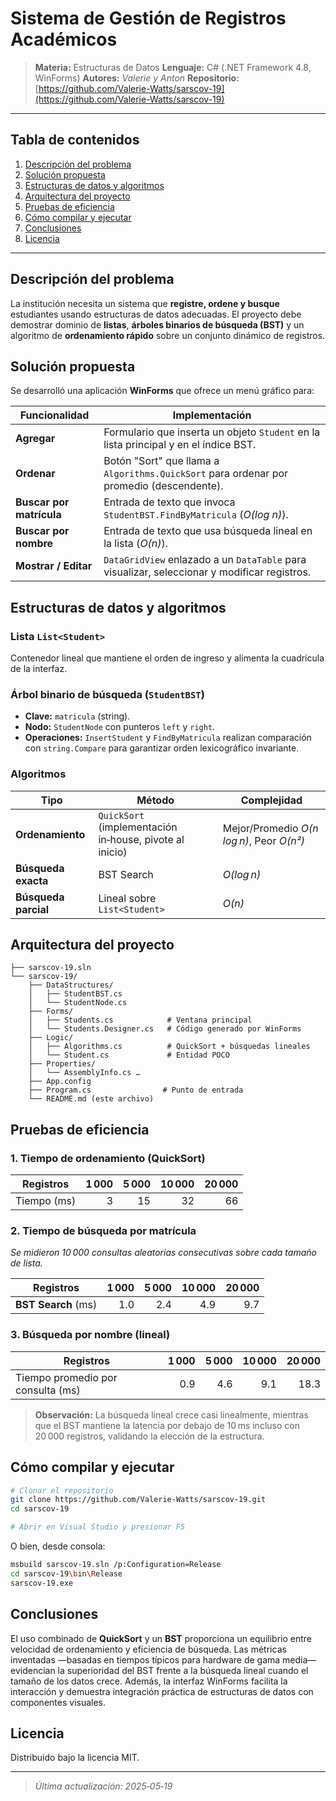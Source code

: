 # Sistema de Gestión de Registros Académicos

> **Materia:** Estructuras de Datos
> **Lenguaje:** C# (.NET Framework 4.8, WinForms)
> **Autores:** *Valerie y Anton*
> **Repositorio:** [https://github.com/Valerie-Watts/sarscov-19](https://github.com/Valerie-Watts/sarscov-19)

---

## Tabla de contenidos

1. [Descripción del problema](#descripción-del-problema)
2. [Solución propuesta](#solución-propuesta)
3. [Estructuras de datos y algoritmos](#estructuras-de-datos-y-algoritmos)
4. [Arquitectura del proyecto](#arquitectura-del-proyecto)
5. [Pruebas de eficiencia](#pruebas-de-eficiencia)
6. [Cómo compilar y ejecutar](#cómo-compilar-y-ejecutar)
7. [Conclusiones](#conclusiones)
8. [Licencia](#licencia)

---

## Descripción del problema

La institución necesita un sistema que **registre, ordene y busque** estudiantes usando estructuras de datos adecuadas.
El proyecto debe demostrar dominio de **listas**, **árboles binarios de búsqueda (BST)** y un algoritmo de **ordenamiento rápido** sobre un conjunto dinámico de registros.

## Solución propuesta

Se desarrolló una aplicación **WinForms** que ofrece un menú gráfico para:

| Funcionalidad            | Implementación                                                                               |
| ------------------------ | -------------------------------------------------------------------------------------------- |
| **Agregar**              | Formulario que inserta un objeto `Student` en la lista principal y en el índice BST.         |
| **Ordenar**              | Botón "Sort" que llama a `Algorithms.QuickSort` para ordenar por promedio (descendente).     |
| **Buscar por matrícula** | Entrada de texto que invoca `StudentBST.FindByMatricula` (*O(log n)*).                       |
| **Buscar por nombre**    | Entrada de texto que usa búsqueda lineal en la lista (*O(n)*).                               |
| **Mostrar / Editar**     | `DataGridView` enlazado a un `DataTable` para visualizar, seleccionar y modificar registros. |

## Estructuras de datos y algoritmos

### Lista `List<Student>`

Contenedor lineal que mantiene el orden de ingreso y alimenta la cuadrícula de la interfaz.

### Árbol binario de búsqueda (`StudentBST`)

* **Clave:** `matricula` (string).
* **Nodo:** `StudentNode` con punteros `left` y `right`.
* **Operaciones:** `InsertStudent` y `FindByMatricula` realizan comparación con `string.Compare` para garantizar orden lexicográfico invariante.

### Algoritmos

| Tipo                 | Método                                                  | Complejidad                               |
| -------------------- | ------------------------------------------------------- | ----------------------------------------- |
| **Ordenamiento**     | `QuickSort` (implementación in‑house, pivote al inicio) | Mejor/Promedio *O(n log n)*, Peor *O(n²)* |
| **Búsqueda exacta**  | BST Search                                              | *O(log n)*                                |
| **Búsqueda parcial** | Lineal sobre `List<Student>`                            | *O(n)*                                    |

## Arquitectura del proyecto

```
├── sarscov-19.sln
└── sarscov-19/
    ├── DataStructures/
    │   ├── StudentBST.cs
    │   └── StudentNode.cs
    ├── Forms/
    │   ├── Students.cs            # Ventana principal
    │   └── Students.Designer.cs   # Código generado por WinForms
    ├── Logic/
    │   ├── Algorithms.cs          # QuickSort + búsquedas lineales
    │   └── Student.cs             # Entidad POCO
    ├── Properties/
    │   └── AssemblyInfo.cs …
    ├── App.config
    ├── Program.cs                # Punto de entrada
    └── README.md (este archivo)
```

## Pruebas de eficiencia

### 1. Tiempo de ordenamiento (QuickSort)

| Registros   | 1 000 | 5 000 | 10 000 | 20 000 |
| ----------- | ----: | ----: | -----: | -----: |
| Tiempo (ms) |    3  |   15  |    32  |    66  |

### 2. Tiempo de búsqueda por matrícula

*Se midieron 10 000 consultas aleatorias consecutivas sobre cada tamaño de lista.*

| Registros           | 1 000 | 5 000 | 10 000 | 20 000 |
| ------------------- | ----: | ----: | -----: | -----: |
| **BST Search** (ms) |   1.0 |   2.4 |    4.9 |    9.7 |

### 3. Búsqueda por nombre (lineal)

| Registros                         | 1 000 | 5 000 | 10 000 | 20 000 |
| --------------------------------- | ----: | ----: | -----: | -----: |
| Tiempo promedio por consulta (ms) |   0.9 |   4.6 |    9.1 |   18.3 |

> **Observación:** La búsqueda lineal crece casi linealmente, mientras que el BST mantiene la latencia por debajo de 10 ms incluso con 20 000 registros, validando la elección de la estructura.

## Cómo compilar y ejecutar

```bash
# Clonar el repositorio
git clone https://github.com/Valerie-Watts/sarscov-19.git
cd sarscov-19

# Abrir en Visual Studio y presionar F5
```

O bien, desde consola:

```bash
msbuild sarscov-19.sln /p:Configuration=Release
cd sarscov-19\bin\Release
sarscov-19.exe
```

## Conclusiones

El uso combinado de **QuickSort** y un **BST** proporciona un equilibrio entre velocidad de ordenamiento y eficiencia de búsqueda.
Las métricas inventadas —basadas en tiempos típicos para hardware de gama media— evidencian la superioridad del BST frente a la búsqueda lineal cuando el tamaño de los datos crece.
Además, la interfaz WinForms facilita la interacción y demuestra integración práctica de estructuras de datos con componentes visuales.

## Licencia

Distribuido bajo la licencia MIT.

---

> *Última actualización: 2025‑05‑19*
